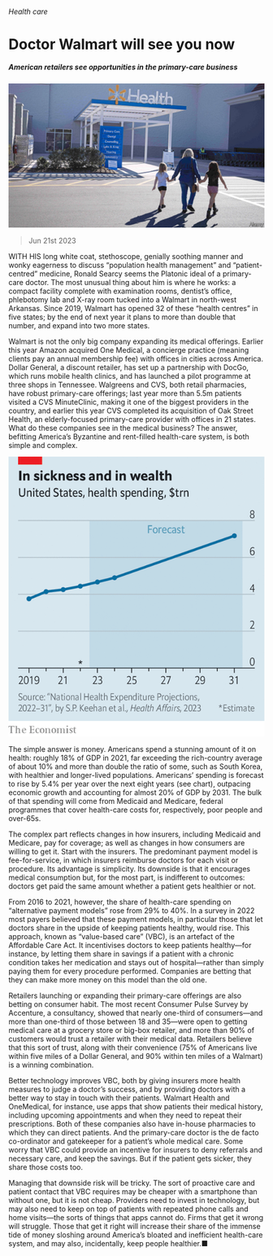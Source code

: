 ###### Health care

# Doctor Walmart will see you now 

##### American retailers see opportunities in the primary-care business 

![image](images/20230624_WBP002.jpg) 

> Jun 21st 2023 

WITH HIS long white coat, stethoscope, genially soothing manner and wonky eagerness to discuss “population health management” and “patient-centred” medicine, Ronald Searcy seems the Platonic ideal of a primary-care doctor. The most unusual thing about him is where he works: a compact facility complete with examination rooms, dentist’s office, phlebotomy lab and X-ray room tucked into a Walmart in north-west Arkansas. Since 2019, Walmart has opened 32 of these “health centres” in five states; by the end of next year it plans to more than double that number, and expand into two more states.

Walmart is not the only big company expanding its medical offerings. Earlier this year Amazon acquired One Medical, a concierge practice (meaning clients pay an annual membership fee) with offices in cities across America. Dollar General, a discount retailer, has set up a partnership with DocGo, which runs mobile health clinics, and has launched a pilot programme at three shops in Tennessee. Walgreens and CVS, both retail pharmacies, have robust primary-care offerings; last year more than 5.5m patients visited a CVS MinuteClinic, making it one of the biggest providers in the country, and earlier this year CVS completed its acquisition of Oak Street Health, an elderly-focused primary-care provider with offices in 21 states. What do these companies see in the medical business? The answer, befitting America’s Byzantine and rent-filled health-care system, is both simple and complex.

![image](images/20230624_WBC571.png) 


The simple answer is money. Americans spend a stunning amount of it on health: roughly 18% of GDP in 2021, far exceeding the rich-country average of about 10% and more than double the ratio of some, such as South Korea, with healthier and longer-lived populations. Americans’ spending is forecast to rise by 5.4% per year over the next eight years (see chart), outpacing economic growth and accounting for almost 20% of GDP by 2031. The bulk of that spending will come from Medicaid and Medicare, federal programmes that cover health-care costs for, respectively, poor people and over-65s.

The complex part reflects changes in how insurers, including Medicaid and Medicare, pay for coverage; as well as changes in how consumers are willing to get it. Start with the insurers. The predominant payment model is fee-for-service, in which insurers reimburse doctors for each visit or procedure. Its advantage is simplicity. Its downside is that it encourages medical consumption but, for the most part, is indifferent to outcomes: doctors get paid the same amount whether a patient gets healthier or not.

From 2016 to 2021, however, the share of health-care spending on “alternative payment models” rose from 29% to 40%. In a survey in 2022 most payers believed that these payment models, in particular those that let doctors share in the upside of keeping patients healthy, would rise. This approach, known as “value-based care” (VBC), is an artefact of the Affordable Care Act. It incentivises doctors to keep patients healthy—for instance, by letting them share in savings if a patient with a chronic condition takes her medication and stays out of hospital—rather than simply paying them for every procedure performed. Companies are betting that they can make more money on this model than the old one.

Retailers launching or expanding their primary-care offerings are also betting on consumer habit. The most recent Consumer Pulse Survey by Accenture, a consultancy, showed that nearly one-third of consumers—and more than one-third of those between 18 and 35—were open to getting medical care at a grocery store or big-box retailer, and more than 90% of customers would trust a retailer with their medical data. Retailers believe that this sort of trust, along with their convenience (75% of Americans live within five miles of a Dollar General, and 90% within ten miles of a Walmart) is a winning combination.

Better technology improves VBC, both by giving insurers more health measures to judge a doctor’s success, and by providing doctors with a better way to stay in touch with their patients. Walmart Health and OneMedical, for instance, use apps that show patients their medical history, including upcoming appointments and when they need to repeat their prescriptions. Both of these companies also have in-house pharmacies to which they can direct patients. And the primary-care doctor is the de facto co-ordinator and gatekeeper for a patient’s whole medical care. Some worry that VBC could provide an incentive for insurers to deny referrals and necessary care, and keep the savings. But if the patient gets sicker, they share those costs too.

Managing that downside risk will be tricky. The sort of proactive care and patient contact that VBC requires may be cheaper with a smartphone than without one, but it is not cheap. Providers need to invest in technology, but may also need to keep on top of patients with repeated phone calls and home visits—the sorts of things that apps cannot do. Firms that get it wrong will struggle. Those that get it right will increase their share of the immense tide of money sloshing around America’s bloated and inefficient health-care system, and may also, incidentally, keep people healthier.■


